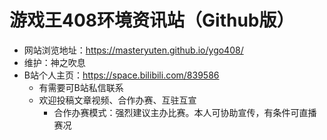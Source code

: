 # 游戏王408环境资讯站（Github版）

- 网站浏览地址：https://masteryuten.github.io/ygo408/  
- 维护：神之吹息  
- B站个人主页：https://space.bilibili.com/839586  
  - 有需要可B站私信联系  
  - 欢迎投稿文章视频、合作办赛、互驻互宣  
    - 合作办赛模式：强烈建议主办比赛。本人可协助宣传，有条件可直播赛况